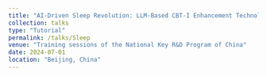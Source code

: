 ```yaml
---
title: "AI-Driven Sleep Revolution: LLM-Based CBT-I Enhancement Technology and Clinical Applications"
collection: talks
type: "Tutorial"
permalink: /talks/Sleep
venue: "Training sessions of the National Key R&D Program of China"
date: 2024-07-01
location: "Beijing, China"
---
```



